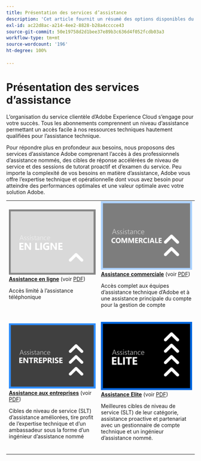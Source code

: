 ```yaml
---
title: Présentation des services d’assistance
description: 'Cet article fournit un résumé des options disponibles du service clientèle pour d’Adobe Experience Cloud. Ces options sont les suivantes : en ligne, commerciale, aux entreprises et Elite.'
exl-id: ac22d8ac-a214-4ee2-8828-b28a4cccce43
source-git-commit: 50e19758d2d1bee37e89b3c636d4f052fcdb03a3
workflow-type: tm+mt
source-wordcount: '196'
ht-degree: 100%

---
```


# Présentation des services d’assistance

L’organisation du service clientèle d’Adobe Experience Cloud s’engage pour votre succès. Tous les abonnements comprennent un niveau d’assistance permettant un accès facile à nos ressources techniques hautement qualifiées pour l’assistance technique.

Pour répondre plus en profondeur aux besoins, nous proposons des services d’assistance Adobe comprenant l’accès à des professionnels d’assistance nommés, des cibles de réponse accélérées de niveau de service et des sessions de tutorat proactif et d’examen du service. Peu importe la complexité de vos besoins en matière d’assistance, Adobe vous offre l’expertise technique et opérationnelle dont vous avez besoin pour atteindre des performances optimales et une valeur optimale avec votre solution Adobe.

<table style="table-layout:fixed">
<tr>
  <td>
    <a href="online.md">
    <img alt="En ligne" src="assets/OnlineSupportThumbnail.png"/>
    </a>
    <div>
    <a href="online.md"><strong>Assistance en ligne</strong></a> (voir <a href="assets/OnlineSupportDatasheet.pdf" target="_blank">PDF</a>)
    </div>
    <p>Accès limité à l’assistance téléphonique</p>
    <br>
  </td>
  <td>
    <a href="business.md">
      <img alt="Commerciale" src="assets/BusinessSupportThumbnail.png">
    </a>
    <div>
    <a href="business.md"><strong>Assistance commerciale</strong></a> (voir <a href="assets/BusinessSupportDatasheet.pdf" target="_blank">PDF</a>)
    </div>
    <p>Accès complet aux équipes d’assistance technique d’Adobe et à une assistance principale du compte pour la gestion de compte</p>
    <br>
  </td>
</tr>
<tr>
  <td>
    <a href="enterprise.md">
    <img alt="Entreprise" src="assets/EnterpriseSupportThumbnail.png"/>
    </a>
    <div>
    <a href="enterprise.md"><strong>Assistance aux entreprises</strong></a> (voir <a href="assets/EnterpriseSupportDatasheet.pdf" target="_blank">PDF</a>)
    </div>
    <p>Cibles de niveau de service (SLT) d’assistance améliorées, tire profit de l’expertise technique et d’un ambassadeur sous la forme d’un ingénieur d’assistance nommé</p>
    <br>
  </td>
  <td>
    <a href="elite.md">
      <img alt="Elite" src="assets/EliteSupportThumbnail.png">
    </a>
    <div>
    <a href="elite.md"><strong>Assistance Elite</strong></a> (voir <a href="assets/EliteSupportDatasheet.pdf" target="_blank">PDF</a>)
    </div>
    <p>Meilleures cibles de niveau de service (SLT) de leur catégorie, assistance proactive et partenariat avec un gestionnaire de compte technique et un ingénieur d’assistance nommé.</p>
    <br>
  </td>
</tr>
</table>
